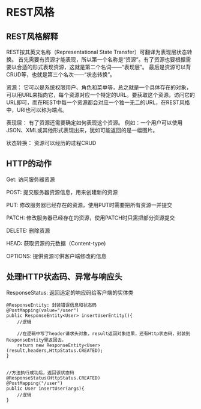 # REST风格

## REST风格解释
REST按其英文名称（Representational State Transfer）可翻译为表现层状态转换。 首先需要有资源才能表现，所以第一个名称是“资源”。有了资源也要根据需要以合适的形式表现资源，这就是第二个名词——“表现层”。 最后是资源可以背CRUD等，也就是第三个名次——“状态转换”。

资源： 它可以是系统权限用户、角色和菜单等，总之就是一个具体存在的对象，可以用URL来指向它，每个资源对应一个特定的URL。要获取这个资源，访问它的URL即可，而在REST中每一个资源都会对应一个独一无二的URL，在REST风格中，URI也可以称为端点。

表现层： 有了资源还需要确定如何表现这个资源。 例如：一个用户可以使用JSON、XML或其他形式表现出来，犹如可能返回的是一幅图片。

状态转换： 资源可以经历的过程CRUD

## HTTP的动作
Get: 访问服务器资源

POST: 提交服务器资源信息，用来创建新的资源

PUT: 修改服务器已经存在的资源，使用PUT时需要把所有资源一并提交

PATCH: 修改服务器已经存在的资源，使用PATCH时只需把部分资源提交

DELETE: 删除资源

HEAD: 获取资源的元数据（Content-type)

OPTIONS: 提供资源可供客户端修改的信息

## 处理HTTP状态码、异常与响应头
ResponseStatus: 返回追定的响应码给客户端的实体类
```
@ResponseEntity: 封装错误信息和状态码
@PostMapping(value="/user")
public ResponseEntity<User> insertUserEntity(){
    //逻辑
    
    //在逻辑中写了header请求头对象，result返回对象结果，还有Http状态码，封装到ResponseEntity里返回去。
    return new ResponseEntity<User>(result,headers,HttpStatus.CREATED);
}


//方法执行成功后，返回该状态码
@ResponseStatus(HttpStatus.CREATED)
@PostMapping("/user")
public User insertUser(args){
    //逻辑
}
```
